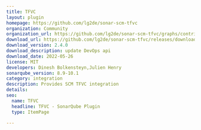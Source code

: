 ```yaml
---
title: TFVC
layout: plugin
homepage: https://github.com/lg2de/sonar-scm-tfvc
organization: Community
organization_url: https://github.com/lg2de/sonar-scm-tfvc/graphs/contributors
download_url: https://github.com/lg2de/sonar-scm-tfvc/releases/download/2.4.0/sonar-scm-tfvc-plugin-2.4.0.127.jar
download_version: 2.4.0
download_description: update DevOps api
download_date: 2022-05-26
license: MIT
developers: Dinesh Bolkensteyn,Julien Henry
sonarqube_version: 8.9-10.1
category: integration
description: Provides SCM TFVC integration
details: 
seo:
  name: TFVC
  headline: TFVC - SonarQube Plugin
  type: ItemPage

---
```

